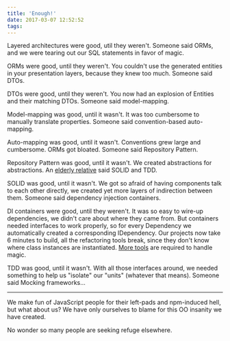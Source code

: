```yaml
---
title: 'Enough!'
date: 2017-03-07 12:52:52
tags:
---
```


Layered architectures were good, util they weren't. Someone said ORMs, and we were tearing out our SQL statements in favor of magic.

ORMs were good, until they weren't. You couldn't use the generated entities in your presentation layers, because they knew too much. Someone said DTOs.

DTOs were good, until they weren't. You now had an explosion of Entities and their matching DTOs. Someone said model-mapping.

Model-mapping was good, until it wasn't. It was too cumbersome to manually translate properties. Someone said convention-based auto-mapping.

Auto-mapping was good, until it wasn't. Conventions grew large and cumbersome. ORMs got bloated. Someone said Repository Pattern.

Repository Pattern was good, until it wasn't. We created abstractions for abstractions. An [elderly relative](http://cleancoder.com) said SOLID and TDD.

SOLID was good, until it wasn't. We got so afraid of having components talk to each other directly, we created yet more layers of indirection between them. Someone said dependency injection containers.

DI containers were good, until they weren't. It was so easy to wire-up dependencies, we didn't care about where they came from. But containers needed interfaces to work properly, so for every Dependency we automatically created a corresponding IDependency. Our projects now take 6 minutes to build, all the refactoring tools break, since they don't know where class instances are instantiated. [More tools](https://hmemcpy.github.io/AgentMulder/) are required to handle magic.

TDD was good, until it wasn't. With all those interfaces around, we needed something to help us "isolate" our "units" (whatever that means). Someone said Mocking frameworks...

---

 We make fun of JavaScript people for their left-pads and npm-induced hell, but what about us? We have only ourselves to blame for this OO insanity we have created.

 No wonder so many people are seeking refuge elsewhere.
